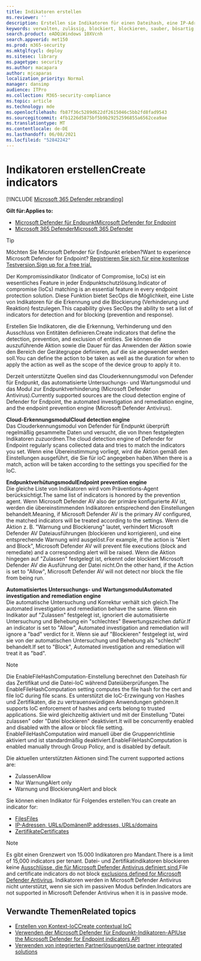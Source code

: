 ```yaml
---
title: Indikatoren erstellen
ms.reviewer: ''
description: Erstellen sie Indikatoren für einen Dateihash, eine IP-Adresse, URLs oder Domänen, die die Erkennung, Verhinderung und den Ausschluss von Entitäten definieren.
keywords: verwalten, zulässig, blockiert, blockieren, sauber, bösartig, Dateihash, IP-Adresse, URLs, Domäne
search.product: eADQiWindows 10XVcnh
search.appverid: met150
ms.prod: m365-security
ms.mktglfcycl: deploy
ms.sitesec: library
ms.pagetype: security
ms.author: macapara
author: mjcaparas
localization_priority: Normal
manager: dansimp
audience: ITPro
ms.collection: M365-security-compliance
ms.topic: article
ms.technology: mde
ms.openlocfilehash: fb87f36c5289d622df2615046c5bb2fd8fad9543
ms.sourcegitcommit: 4fb1226d5875bf5b9b29252596855a6562cea9ae
ms.translationtype: MT
ms.contentlocale: de-DE
ms.lasthandoff: 06/08/2021
ms.locfileid: "52842242"
---
```

# <a name="create-indicators"></a><span data-ttu-id="2da87-104">Indikatoren erstellen</span><span class="sxs-lookup"><span data-stu-id="2da87-104">Create indicators</span></span>

[!INCLUDE [Microsoft 365 Defender rebranding](../../includes/microsoft-defender.md)]

<span data-ttu-id="2da87-105">**Gilt für:**</span><span class="sxs-lookup"><span data-stu-id="2da87-105">**Applies to:**</span></span>
- [<span data-ttu-id="2da87-106">Microsoft Defender für Endpunkt</span><span class="sxs-lookup"><span data-stu-id="2da87-106">Microsoft Defender for Endpoint</span></span>](https://go.microsoft.com/fwlink/p/?linkid=2154037)
- [<span data-ttu-id="2da87-107">Microsoft 365 Defender</span><span class="sxs-lookup"><span data-stu-id="2da87-107">Microsoft 365 Defender</span></span>](https://go.microsoft.com/fwlink/?linkid=2118804)


> [!TIP]
> <span data-ttu-id="2da87-108">Möchten Sie Microsoft Defender für Endpunkt erleben?</span><span class="sxs-lookup"><span data-stu-id="2da87-108">Want to experience Microsoft Defender for Endpoint?</span></span> [<span data-ttu-id="2da87-109">Registrieren Sie sich für eine kostenlose Testversion.</span><span class="sxs-lookup"><span data-stu-id="2da87-109">Sign up for a free trial.</span></span>](https://www.microsoft.com/WindowsForBusiness/windows-atp?ocid=docs-wdatp-automationexclusionlist-abovefoldlink)

<span data-ttu-id="2da87-110">Der Kompromissindikator (Indicator of Compromise, IoCs) ist ein wesentliches Feature in jeder Endpunktschutzlösung.</span><span class="sxs-lookup"><span data-stu-id="2da87-110">Indicator of compromise (IoCs) matching is an essential feature in every endpoint protection solution.</span></span> <span data-ttu-id="2da87-111">Diese Funktion bietet SecOps die Möglichkeit, eine Liste von Indikatoren für die Erkennung und die Blockierung (Verhinderung und Reaktion) festzulegen.</span><span class="sxs-lookup"><span data-stu-id="2da87-111">This capability gives SecOps the ability to set a list of indicators for detection and for blocking (prevention and response).</span></span>

<span data-ttu-id="2da87-112">Erstellen Sie Indikatoren, die die Erkennung, Verhinderung und den Ausschluss von Entitäten definieren.</span><span class="sxs-lookup"><span data-stu-id="2da87-112">Create indicators that define the detection, prevention, and exclusion of entities.</span></span> <span data-ttu-id="2da87-113">Sie können die auszuführende Aktion sowie die Dauer für das Anwenden der Aktion sowie den Bereich der Gerätegruppe definieren, auf die sie angewendet werden soll.</span><span class="sxs-lookup"><span data-stu-id="2da87-113">You can define the action to be taken as well as the duration for when to apply the action as well as the scope of the device group to apply it to.</span></span>

<span data-ttu-id="2da87-114">Derzeit unterstützte Quellen sind das Clouderkennungsmodul von Defender für Endpunkt, das automatisierte Untersuchungs- und Wartungsmodul und das Modul zur Endpunktverhinderung (Microsoft Defender Antivirus).</span><span class="sxs-lookup"><span data-stu-id="2da87-114">Currently supported sources are the cloud detection engine of Defender for Endpoint, the automated investigation and remediation engine, and the endpoint prevention engine (Microsoft Defender Antivirus).</span></span>

<span data-ttu-id="2da87-115">**Cloud-Erkennungsmodul**</span><span class="sxs-lookup"><span data-stu-id="2da87-115">**Cloud detection engine**</span></span><br>
<span data-ttu-id="2da87-116">Das Clouderkennungsmodul von Defender für Endpunkt überprüft regelmäßig gesammelte Daten und versucht, die von Ihnen festgelegten Indikatoren zuzuordnen.</span><span class="sxs-lookup"><span data-stu-id="2da87-116">The cloud detection engine of Defender for Endpoint regularly scans collected data and tries to match the indicators you set.</span></span> <span data-ttu-id="2da87-117">Wenn eine Übereinstimmung vorliegt, wird die Aktion gemäß den Einstellungen ausgeführt, die Sie für ioC angegeben haben.</span><span class="sxs-lookup"><span data-stu-id="2da87-117">When there is a match, action will be taken according to the settings you specified for the IoC.</span></span>

<span data-ttu-id="2da87-118">**Endpunktverhütungsmodul**</span><span class="sxs-lookup"><span data-stu-id="2da87-118">**Endpoint prevention engine**</span></span><br>
<span data-ttu-id="2da87-119">Die gleiche Liste von Indikatoren wird vom Präventions-Agent berücksichtigt.</span><span class="sxs-lookup"><span data-stu-id="2da87-119">The same list of indicators is honored by the prevention agent.</span></span> <span data-ttu-id="2da87-120">Wenn Microsoft Defender AV also der primäre konfigurierte AV ist, werden die übereinstimmenden Indikatoren entsprechend den Einstellungen behandelt.</span><span class="sxs-lookup"><span data-stu-id="2da87-120">Meaning, if Microsoft Defender AV is the primary AV configured, the matched indicators will be treated according to the settings.</span></span> <span data-ttu-id="2da87-121">Wenn die Aktion z. B. "Warnung und Blockierung" lautet, verhindert Microsoft Defender AV Dateiausführungen (blockieren und korrigieren), und eine entsprechende Warnung wird ausgelöst.</span><span class="sxs-lookup"><span data-stu-id="2da87-121">For example, if the action is "Alert and Block", Microsoft Defender AV will prevent file executions (block and remediate) and a corresponding alert will be raised.</span></span> <span data-ttu-id="2da87-122">Wenn die Aktion hingegen auf "Zulassen" festgelegt ist, erkennt oder blockiert Microsoft Defender AV die Ausführung der Datei nicht.</span><span class="sxs-lookup"><span data-stu-id="2da87-122">On the other hand, if the Action is set to "Allow", Microsoft Defender AV will not detect nor block the file from being run.</span></span>

<span data-ttu-id="2da87-123">**Automatisiertes Untersuchungs- und Wartungsmodul**</span><span class="sxs-lookup"><span data-stu-id="2da87-123">**Automated investigation and remediation engine**</span></span><BR>
<span data-ttu-id="2da87-124">Die automatische Untersuchung und Korrektur verhält sich gleich.</span><span class="sxs-lookup"><span data-stu-id="2da87-124">The automated investigation and remediation behave the same.</span></span> <span data-ttu-id="2da87-125">Wenn ein Indikator auf "Zulassen" festgelegt ist, ignoriert die automatisierte Untersuchung und Behebung ein "schlechtes" Bewertungszeichen dafür.</span><span class="sxs-lookup"><span data-stu-id="2da87-125">If an indicator is set to "Allow", Automated investigation and remediation will ignore a "bad" verdict for it.</span></span> <span data-ttu-id="2da87-126">Wenn sie auf "Blockieren" festgelegt ist, wird sie von der automatischen Untersuchung und Behebung als "schlecht" behandelt.</span><span class="sxs-lookup"><span data-stu-id="2da87-126">If set to "Block", Automated investigation and remediation will treat it as "bad".</span></span>

> [!NOTE]
> <span data-ttu-id="2da87-127">Die EnableFileHashComputation-Einstellung berechnet den Dateihash für das Zertifikat und die Datei-IoC während Dateiüberprüfungen.</span><span class="sxs-lookup"><span data-stu-id="2da87-127">The EnableFileHashComputation setting computes the file hash for the cert and file IoC during file scans.</span></span> <span data-ttu-id="2da87-128">Es unterstützt die IoC-Erzwingung von Hashes und Zertifikaten, die zu vertrauenswürdigen Anwendungen gehören.</span><span class="sxs-lookup"><span data-stu-id="2da87-128">It supports IoC enforcement of hashes and certs belong to trusted applications.</span></span> <span data-ttu-id="2da87-129">Sie wird gleichzeitig aktiviert und mit der Einstellung "Datei zulassen" oder "Datei blockieren" deaktiviert.</span><span class="sxs-lookup"><span data-stu-id="2da87-129">It will be concurrently enabled and disabled with the allow or block file setting.</span></span> <span data-ttu-id="2da87-130">EnableFileHashComputation wird manuell über die Gruppenrichtlinie aktiviert und ist standardmäßig deaktiviert.</span><span class="sxs-lookup"><span data-stu-id="2da87-130">EnableFileHashComputation is enabled manually through Group Policy, and is disabled by default.</span></span>


<span data-ttu-id="2da87-131">Die aktuellen unterstützten Aktionen sind:</span><span class="sxs-lookup"><span data-stu-id="2da87-131">The current supported actions are:</span></span>
- <span data-ttu-id="2da87-132">Zulassen</span><span class="sxs-lookup"><span data-stu-id="2da87-132">Allow</span></span>
- <span data-ttu-id="2da87-133">Nur Warnung</span><span class="sxs-lookup"><span data-stu-id="2da87-133">Alert only</span></span>
- <span data-ttu-id="2da87-134">Warnung und Blockierung</span><span class="sxs-lookup"><span data-stu-id="2da87-134">Alert and block</span></span>


<span data-ttu-id="2da87-135">Sie können einen Indikator für Folgendes erstellen:</span><span class="sxs-lookup"><span data-stu-id="2da87-135">You can create an indicator for:</span></span>
- [<span data-ttu-id="2da87-136">Files</span><span class="sxs-lookup"><span data-stu-id="2da87-136">Files</span></span>](indicator-file.md)
- [<span data-ttu-id="2da87-137">IP-Adressen, URLs/Domänen</span><span class="sxs-lookup"><span data-stu-id="2da87-137">IP addresses, URLs/domains</span></span>](indicator-ip-domain.md)
- [<span data-ttu-id="2da87-138">Zertifikate</span><span class="sxs-lookup"><span data-stu-id="2da87-138">Certificates</span></span>](indicator-certificates.md)


> [!NOTE]
> <span data-ttu-id="2da87-139">Es gibt einen Grenzwert von 15.000 Indikatoren pro Mandant.</span><span class="sxs-lookup"><span data-stu-id="2da87-139">There is a limit of 15,000 indicators per tenant.</span></span> <span data-ttu-id="2da87-140">Datei- und Zertifikatindikatoren blockieren keine [Ausschlüsse, die für Microsoft Defender Antivirus definiert sind.](/windows/security/threat-protection/microsoft-defender-antivirus/configure-exclusions-microsoft-defender-antivirus)</span><span class="sxs-lookup"><span data-stu-id="2da87-140">File and certificate indicators do not block [exclusions defined for Microsoft Defender Antivirus](/windows/security/threat-protection/microsoft-defender-antivirus/configure-exclusions-microsoft-defender-antivirus).</span></span> <span data-ttu-id="2da87-141">Indikatoren werden in Microsoft Defender Antivirus nicht unterstützt, wenn sie sich im passiven Modus befinden.</span><span class="sxs-lookup"><span data-stu-id="2da87-141">Indicators are not supported in Microsoft Defender Antivirus when it is in passive mode.</span></span> 


## <a name="related-topics"></a><span data-ttu-id="2da87-142">Verwandte Themen</span><span class="sxs-lookup"><span data-stu-id="2da87-142">Related topics</span></span>

- [<span data-ttu-id="2da87-143">Erstellen von Kontext-IoC</span><span class="sxs-lookup"><span data-stu-id="2da87-143">Create contextual IoC</span></span>](respond-file-alerts.md#add-indicator-to-block-or-allow-a-file)
- [<span data-ttu-id="2da87-144">Verwenden der Microsoft Defender für Endpunkt-Indikatoren-API</span><span class="sxs-lookup"><span data-stu-id="2da87-144">Use the Microsoft Defender for Endpoint indicators API</span></span>](ti-indicator.md)
- [<span data-ttu-id="2da87-145">Verwenden von integrierten Partnerlösungen</span><span class="sxs-lookup"><span data-stu-id="2da87-145">Use partner integrated solutions</span></span>](partner-applications.md)
